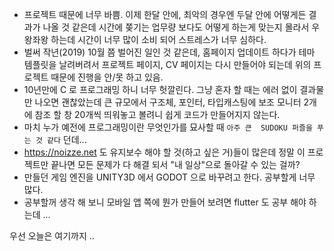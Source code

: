 
* 프로젝트 때문에 너무 바쁨. 이제 한달 안에, 최악의 경우엔 두달 안에 어떻게든 결과가 나올 것 같은데 시간에 쫒기는 업무량 보다도 어떻게 하는게 맞는지 몰라서 우왕좌왕 하는데 시간이 너무 많이 소비 되어 스트레스가 너무 심하다. 
* 벌써 작년(2019) 10월 쯤 벌어진 일인 것 같은데, 홈페이지 업데이트 하다가 테마 템플릿을 날려버려서 프로젝트 페이지, CV 페이지는 다시 만들어야 되는데 위의 프로젝트 때문에 진행을 안/못 하고 있음. 
* 10년만에 C 로 프로그래밍 하니 너무 헛깔린다. 그냥 혼자 할 때는 에러 없이 결과물만 나오면 괜찮았는데 큰 규모에서 구조체, 포인터, 타입캐스팅에 보조 모니터 2개에 참조 할 창 20개씩 띄워놓고 볼려니 쉽게 코드가 만들어지지 않는다. 
* 마치 누가 예전에 프로그래밍이란 무엇인가를 묘사할 때 `아주 큰  SUDOKU 퍼즐을 푸는 것 같다` 던데... 
* https://noizze.net 도 유지보수 해야 할 것(하고 싶은 거)들이 많은데 정말 이 프로젝트만 끝나면 모든 문제가 다 해결 되서 "내 일상"으로 돌아갈 수 있는 걸까? 
* 만들던 게임 엔진을 UNITY3D 에서 GODOT 으로 바꾸려고 한다. 공부할게 너무 많다. 
* 공부할꺼 생각 해 보니 모바일 앱 쪽에 뭔가 만들어 보려면 flutter 도 공부 해야 하는데 ... 

우선 오늘은 여기까지 .. 